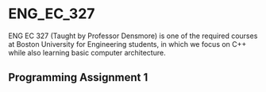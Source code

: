# ENG_EC_327
ENG EC 327 (Taught by Professor Densmore) is one of the required courses at Boston University for Engineering students, in which we focus on C++ while also learning basic computer architecture.
## Programming Assignment 1

